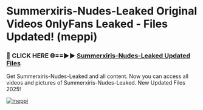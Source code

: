# Summerxiris-Nudes-Leaked Original Videos 0nlyFans Leaked - Files Updated! (meppi)

<h3>🔴 CLICK HERE 🌐==►► <a href="https://tinyurl.com/4mcuefdz" rel="nofollow">Summerxiris-Nudes-Leaked Updated Files</a></h3>

Get Summerxiris-Nudes-Leaked and all content. Now you can access all videos and pictures of Summerxiris-Nudes-Leaked. New Updated Files 2025!

[![meppi](https://i.imgur.com/StAQSOY.gif)](https://tinyurl.com/4mcuefdz)
